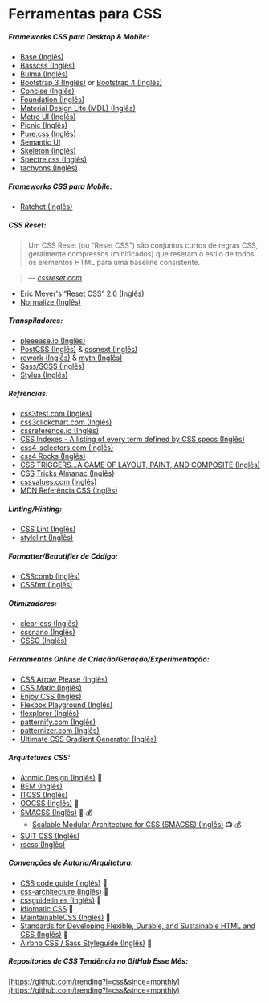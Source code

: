 # Ferramentas para CSS

##### Frameworks CSS para Desktop & Mobile:

* [Base (Inglês)](http://getbase.org/)
* [Basscss (Inglês)](http://basscss.com/)
* [Bulma (Inglês)](http://bulma.io/)
* [Bootstrap 3 (Inglês)](http://getbootstrap.com/components/) or [Bootstrap 4 (Inglês)](https://v4-alpha.getbootstrap.com/)
* [Concise (Inglês)](http://concisecss.com/)
* [Foundation (Inglês)](http://foundation.zurb.com/)
* [Material Design Lite (MDL) (Inglês)](http://www.getmdl.io/index.html)
* [Metro UI (Inglês)](http://metroui.org.ua/)
* [Picnic (Inglês)](http://picnicss.com/)
* [Pure.css (Inglês)](http://purecss.io/)
* [Semantic UI](http://semantic-ui.com/)
* [Skeleton (Inglês)](http://getskeleton.com/)
* [Spectre.css (Inglês)](https://picturepan2.github.io/spectre/)
* [tachyons (Inglês)](https://github.com/tachyons-css/tachyons/)

##### Frameworks CSS para Mobile:

* [Ratchet (Inglês)](http://goratchet.com/)

##### CSS Reset:

> Um CSS Reset (ou “Reset CSS”) são conjuntos curtos de regras CSS, geralmente compressos (minificados) que resetam o estilo de todos os elementos HTML para uma baseline consistente.

><cite>&#8212; [cssreset.com](http://cssreset.com/what-is-a-css-reset/)</cite>

* [Eric Meyer's “Reset CSS” 2.0 (Inglês)](http://meyerweb.com/eric/tools/css/reset/)
* [Normalize (Inglês)](https://necolas.github.io/normalize.css/)

##### Transpiladores:

* [pleeease.io (Inglês)](http://pleeease.io/)
* [PostCSS (Inglês)](https://github.com/postcss/postcss) & [cssnext (Inglês)](http://cssnext.io/)
* [rework (Inglês)](https://github.com/reworkcss/rework) & [myth (Inglês)](http://www.myth.io/)
* [Sass/SCSS (Inglês)](http://sass-lang.com/)
* [Stylus (Inglês)](https://github.com/stylus/stylus)

##### Refrências:

* [css3test.com (Inglês)](http://css3test.com/)
* [css3clickchart.com (Inglês)](http://css3clickchart.com/)
* [cssreference.io (Inglês)](http://cssreference.io/)
* [CSS Indexes - A listing of every term defined by CSS specs (Inglês)](https://drafts.csswg.org/indexes/)
* [css4-selectors.com (Inglês)](http://css4-selectors.com/)
* [css4 Rocks (Inglês)](http://css4.rocks/)
* [CSS TRIGGERS...A GAME OF LAYOUT, PAINT, AND COMPOSITE (Inglês)](http://csstriggers.com/)
* [CSS Tricks Almanac (Inglês)](https://css-tricks.com/almanac/)
* [cssvalues.com (Inglês)](http://cssvalues.com/)
* [MDN Referência CSS (Inglês)](https://developer.mozilla.org/pt-BR/docs/Web/CSS/Reference)

##### Linting/Hinting:

* [CSS Lint (Inglês)](http://csslint.net/)
* [stylelint (Inglês)](http://stylelint.io/)

##### Formatter/Beautifier de Código:

* [CSScomb (Inglês)](https://github.com/csscomb/csscomb.js)
* [CSSfmt (Inglês)](https://github.com/morishitter/cssfmt)

##### Otimizadores:

* [clear-css (Inglês)](https://github.com/jakubpawlowicz/clean-css)
* [cssnano (Inglês)](http://cssnano.co/)
* [CSSO (Inglês)](http://css.github.io/csso/)

##### Ferramentas Online de Criação/Geração/Experimentação:

* [CSS Arrow Please (Inglês)](http://cssarrowplease.com/)
* [CSS Matic (Inglês)](http://www.cssmatic.com/)
* [Enjoy CSS (Inglês)](http://enjoycss.com/)
* [Flexbox Playground (Inglês)](https://scotch.io/demos/visual-guide-to-css3-flexbox-flexbox-playground)
* [flexplorer (Inglês)](http://bennettfeely.com/flexplorer/)
* [patternify.com (Inglês)](http://patternify.com)
* [patternizer.com (Inglês)](http://patternizer.com/)
* [Ultimate CSS Gradient Generator (Inglês)](http://www.colorzilla.com/gradient-editor/)

##### Arquiteturas CSS:

* [Atomic Design (Inglês)](http://atomicdesign.bradfrost.com/) :book:
* [BEM (Inglês)](http://getbem.com/introduction/)
* [ITCSS (Inglês)](https://www.xfive.co/blog/itcss-scalable-maintainable-css-architecture/)
* [OOCSS (Inglês)](http://oocss.org/) :book:
* [SMACSS (Inglês)](https://smacss.com/) :book: :moneybag:
  * [Scalable Modular Architecture for CSS (SMACSS) (Inglês)](https://frontendmasters.com/courses/smacss/) :tv: :moneybag:
* [SUIT CSS (Inglês)](http://suitcss.github.io)
* [rscss (Inglês)](http://rscss.io/)

##### Convenções de Autoria/Arquitetura:

* [CSS code guide (Inglês)](http://codeguide.co/#css) :book:
* [css-architecture (Inglês)](https://github.com/jareware/css-architecture) :book:
* [cssguidelin.es (Inglês)](http://cssguidelin.es/) :book:
* [Idiomatic CSS](https://github.com/necolas/idiomatic-css/tree/master/translations/pt-BR) :book:
* [MaintainableCSS (Inglês)](http://maintainablecss.com/) :book:
* [Standards for Developing Flexible, Durable, and Sustainable HTML and CSS (Inglês)](http://mdo.github.io/code-guide/) :book:
* [Airbnb CSS / Sass Styleguide (Inglês)](https://github.com/airbnb/css) :book:

##### Repositories de CSS Tendência no GitHub Esse Mês:

[https://github.com/trending?l=css&since=monthly](https://github.com/trending?l=css&since=monthly)
